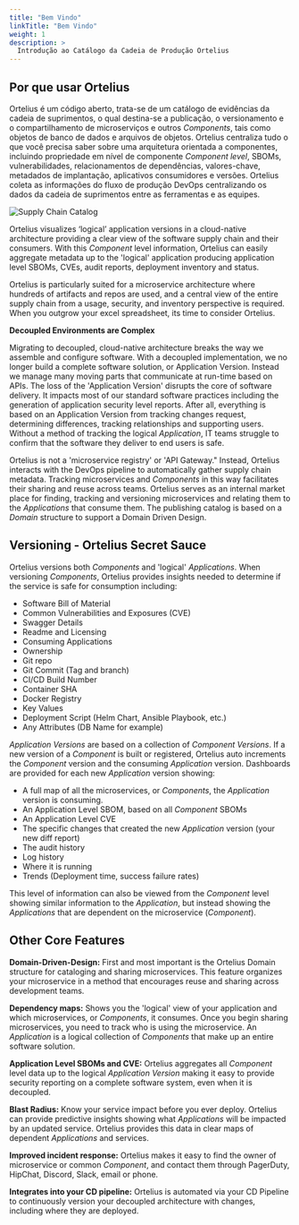 ```yaml
---
title: "Bem Vindo"
linkTitle: "Bem Vindo"
weight: 1
description: >  
  Introdução ao Catálogo da Cadeia de Produção Ortelius 
---
```

## Por que usar Ortelius

Ortelius é um código aberto, trata-se de um catálogo de evidências da cadeia de suprimentos, o qual destina-se a publicação, o versionamento e o compartilhamento de microserviços e outros _Components_, tais como objetos de banco de dados e arquivos de objetos. Ortelius centraliza tudo o que você precisa saber sobre uma arquitetura orientada a componentes, incluindo propriedade em nível de componente _Component level_, SBOMs, vulnerabilidades, relacionamentos de dependências, valores-chave, metadados de implantação, aplicativos consumidores e versões. Ortelius coleta as informações do fluxo de produção DevOps centralizando os dados da cadeia de suprimentos entre as ferramentas e as equipes.

![Supply Chain Catalog](/supplychaincatalog.png)


Ortelius visualizes ‘logical’ application versions in a cloud-native architecture providing a clear view of the software supply chain and their consumers. With this _Component_ level information, Ortelius can easily aggregate metadata up to the 'logical' application producing application level SBOMs, CVEs, audit reports, deployment inventory and status. 

Ortelius is particularly suited for a microservice architecture where hundreds of artifacts and repos are used, and a central view of the entire supply chain from a usage, security, and inventory perspective is required. When you outgrow your excel spreadsheet, its time to consider Ortelius.  

**Decoupled Environments are Complex**

Migrating to decoupled, cloud-native architecture breaks the way we assemble and configure software. With a decoupled implementation, we no longer build a complete software solution, or Application Version. Instead we manage many moving parts that communicate at run-time based on APIs.  The loss of the 'Application Version' disrupts the core of software delivery.  It impacts most of our standard software practices including the generation of application security level reports.  After all, everything is based on an Application Version from tracking changes request, determining differences, tracking relationships and supporting users. Without a method of tracking the logical _Application_, IT teams struggle to confirm that the software they deliver to end users is safe. 

Ortelius is not a 'microservice registry' or 'API Gateway."  Instead, Ortelius interacts with the DevOps pipeline to automatically gather supply chain metadata. Tracking microservices and _Components_ in this way facilitates their sharing and reuse across teams. Ortelius serves as an internal market place for finding, tracking and versioning microservices and relating them to the _Applications_ that consume them. The publishing catalog is based on a _Domain_ structure to support a Domain Driven Design.

## Versioning - Ortelius Secret Sauce

Ortelius versions both _Components_ and 'logical' _Applications_.  When versioning _Components_, Ortelius provides insights needed to determine if the service is safe for consumption including:

- Software Bill of Material
- Common Vulnerabilities and Exposures (CVE)
- Swagger Details
- Readme and Licensing
- Consuming Applications
- Ownership
- Git repo
- Git Commit (Tag and branch)
- CI/CD Build Number
- Container SHA
- Docker Registry
- Key Values
- Deployment Script (Helm Chart, Ansible Playbook, etc.)
- Any Attributes (DB Name for example)

 _Application Versions_ are based on a collection of _Component Versions_. If a new version of a _Component_ is built or registered, Ortelius auto increments the _Component_ version and the consuming _Application_ version.  Dashboards are provided for each new _Application_ version showing:

- A full map of all the microservices, or _Components_, the _Application_ version is consuming.
- An Application Level SBOM, based on all _Component_ SBOMs
- An Application Level CVE
- The specific changes that created the new _Application_ version (your new diff report)
- The audit history
- Log history
- Where it is running
- Trends (Deployment time, success failure rates)

This level of information can also be viewed from the _Component_ level showing similar information to the _Application_, but instead showing the _Applications_ that are dependent on the microservice (_Component_).

## Other Core Features
**Domain-Driven-Design:** First and most important is the Ortelius Domain structure for cataloging and sharing microservices. This feature organizes your microservice in a method that encourages reuse and sharing across development teams.

**Dependency maps:** Shows you the 'logical' view of your application and which microservices, or _Components_, it consumes. Once you begin sharing microservices, you need to track who is using the microservice. An _Application_ is a logical collection of _Components_ that make up an entire software solution.

**Application Level SBOMs and CVE:** Ortelius aggregates all _Component_ level data up to the logical _Application Version_ making it easy to provide security reporting on a complete software system, even when it is decoupled. 

**Blast Radius:** Know your service impact before you ever deploy. Ortelius can provide predictive insights showing what _Applications_ will be impacted by an updated service. Ortelius provides this data in clear maps of dependent _Applications_ and services.

 **Improved incident response:** Ortelius makes it easy to find the owner of microservice or common _Component_, and contact them through PagerDuty, HipChat, Discord, Slack, email or phone.

**Integrates into your CD pipeline:** Ortelius is automated via your CD Pipeline to continuously version your decoupled architecture with changes, including where they are deployed. 

